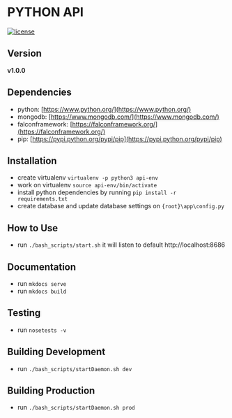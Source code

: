 # PYTHON API
[![license](https://img.shields.io/github/license/mashape/apistatus.svg)]()

## Version
**v1.0.0**


## Dependencies
* python: [https://www.python.org/](https://www.python.org/)
* mongodb: [https://www.mongodb.com/](https://www.mongodb.com/)
* falconframework: [https://falconframework.org/](https://falconframework.org/)
* pip: [https://pypi.python.org/pypi/pip](https://pypi.python.org/pypi/pip)


## Installation
- create virtualenv `virtualenv -p python3 api-env`
- work on virtualenv `source api-env/bin/activate`
- install python dependencies by running `pip install -r requirements.txt`
- create database and update database settings on `{root}\app\config.py`


## How to Use
- run `./bash_scripts/start.sh` it will listen to default http://localhost:8686


## Documentation
- run `mkdocs serve`
- run `mkdocs build`


## Testing
- run `nosetests -v`


## Building Development
- run `./bash_scripts/startDaemon.sh dev`


## Building Production
- run `./bash_scripts/startDaemon.sh prod`

